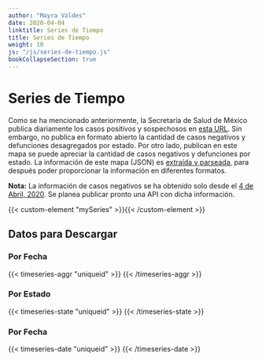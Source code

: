 ```yaml
---
author: "Mayra Valdes"
date: 2020-04-04
linktitle: Series de Tiempo
title: Series de Tiempo
weight: 10
js: "/js/series-de-tiempo.js"
bookCollapseSection: true
---
```


# Series de Tiempo

Como se ha mencionado anteriormente, la Secretaría de Salud de México publica diariamente los casos positivos y sospechosos en [esta URL](https://www.gob.mx/salud/documentos/coronavirus-covid-19-comunicado-tecnico-diario-238449). Sin embargo, no publica en formato abierto la cantidad de casos negativos y defunciones desagregados por estado. Por otro lado, publican en este mapa se puede apreciar la cantidad de casos negativos y defunciones por estado. La información de este mapa (JSON) es [extraída y parseada](https://github.com/mayrop/datos-covid19in-mx/blob/master/scripts/processing/parse_ajax.py), para después poder proporcionar la información en diferentes formatos. 

**Nota:** La información de casos negativos se ha obtenido solo desde el [4 de Abril, 2020](https://github.com/mayrop/datos-covid19in-mx/tree/master/scripts/cache/mapa). Se planea publicar pronto una API con dicha información.

{{< custom-element "mySeries" >}}{{< /custom-element >}}

## Datos para Descargar

### Por Fecha
{{< timeseries-aggr "uniqueid" >}}
{{< /timeseries-aggr >}}

### Por Estado
{{< timeseries-state "uniqueid" >}}
{{< /timeseries-state >}}

### Por Fecha
{{< timeseries-date "uniqueid" >}}
{{< /timeseries-date >}}
